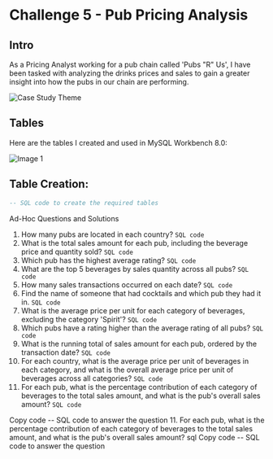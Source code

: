 # Challenge 5 - Pub Pricing Analysis

## Intro
As a Pricing Analyst working for a pub chain called 'Pubs "R" Us', I have been tasked with analyzing the drinks prices and sales to gain a greater insight into how the pubs in our chain are performing.

![Case Study Theme](image_file_path.png)
<!-- Insert an image that accurately captures this case study theme -->

## Tables
Here are the tables I created and used in MySQL Workbench 8.0:

![Image 1](https://steeldata.org.uk/SQL5tables.png)

## Table Creation:
```sql
-- SQL code to create the required tables
```
Ad-Hoc Questions and Solutions
1.	How many pubs are located in each country?
 ``` SQL code ```
2.	What is the total sales amount for each pub, including the beverage price and quantity sold?
 ``` SQL code ```
3.	Which pub has the highest average rating? 
``` SQL code ```
4.	What are the top 5 beverages by sales quantity across all pubs? 
``` SQL code ```
5.	How many sales transactions occurred on each date? 
``` SQL code ```
6.	Find the name of someone that had cocktails and which pub they had it in. 
``` SQL code ```
7.	What is the average price per unit for each category of beverages, excluding the category 'Spirit'? 
``` SQL code ```
8.	Which pubs have a rating higher than the average rating of all pubs? 
``` SQL code ```
9.	What is the running total of sales amount for each pub, ordered by the transaction date? 
``` SQL code ```
10.	For each country, what is the average price per unit of beverages in each category, and what is the overall average price per unit of beverages across all categories?
 ``` SQL code ```
11.	For each pub, what is the percentage contribution of each category of beverages to the total sales amount, and what is the pub's overall sales amount?
 ``` SQL code ```

Copy code
-- SQL code to answer the question
11. For each pub, what is the percentage contribution of each category of beverages to the total sales amount, and what is the pub's overall sales amount?
sql
Copy code
-- SQL code to answer the question
